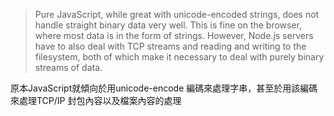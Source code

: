 

> Pure JavaScript, while great with unicode-encoded strings, does not handle straight binary data very well. This is fine on the browser, where most data is in the form of strings. However, Node.js servers have to also deal with TCP streams and reading and writing to the filesystem, both of which make it necessary to deal with purely binary streams of data.

原本JavaScript就傾向於用unicode-encode 編碼來處理字串，甚至於用該編碼來處理TCP/IP 封包內容以及檔案內容的處理